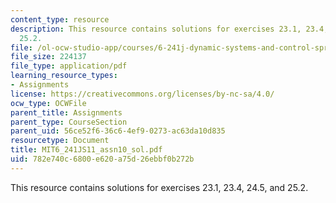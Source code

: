 ```yaml
---
content_type: resource
description: This resource contains solutions for exercises 23.1, 23.4, 24.5, and
  25.2.
file: /ol-ocw-studio-app/courses/6-241j-dynamic-systems-and-control-spring-2011/782e740c6800e620a75d26ebbf0b272b_MIT6_241JS11_assn10_sol.pdf
file_size: 224137
file_type: application/pdf
learning_resource_types:
- Assignments
license: https://creativecommons.org/licenses/by-nc-sa/4.0/
ocw_type: OCWFile
parent_title: Assignments
parent_type: CourseSection
parent_uid: 56ce52f6-36c6-4ef9-0273-ac63da10d835
resourcetype: Document
title: MIT6_241JS11_assn10_sol.pdf
uid: 782e740c-6800-e620-a75d-26ebbf0b272b
---
```

This resource contains solutions for exercises 23.1, 23.4, 24.5, and 25.2.